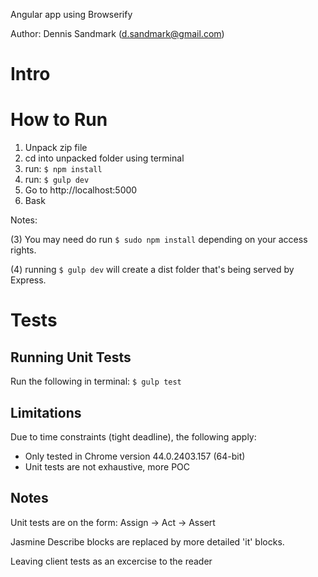 Angular app using Browserify

Author: Dennis Sandmark (d.sandmark@gmail.com)

# Intro


# How to Run
1. Unpack zip file
2. cd into unpacked folder using terminal
3. run: `$ npm install`
4. run: `$ gulp dev`
5. Go to http://localhost:5000
6. Bask

Notes:

(3) You may need do run `$ sudo npm install` depending on your access rights.

(4) running `$ gulp dev` will create a dist folder that's being served by Express.

# Tests

## Running Unit Tests
Run the following in terminal: `$ gulp test`

## Limitations
Due to time constraints (tight deadline), the following apply:
* Only tested in Chrome version 44.0.2403.157 (64-bit)
* Unit tests are not exhaustive, more POC

## Notes
Unit tests are on the form: Assign -> Act -> Assert

Jasmine Describe blocks are replaced by more detailed 'it' blocks.

Leaving client tests as an excercise to the reader
